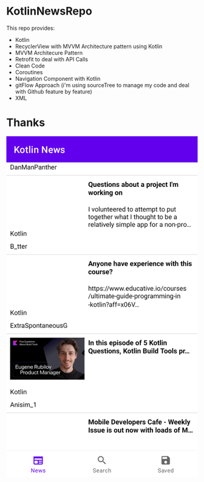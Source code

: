 # KotlinNewsRepo


This repo provides:
*  Kotlin
*  RecyclerView with MVVM Architecture pattern using Kotlin 
*  MVVM Architecure Pattern 
*  Retrofit to deal with API Calls 
*  Clean Code 
*  Coroutines  
*  Navigation Component with Kotlin 
*  gitFlow Approach (i'm using sourceTree to manage my code and deal with Github feature by feature) 
*  XML 

# Thanks



![Screen](/demo.png)

